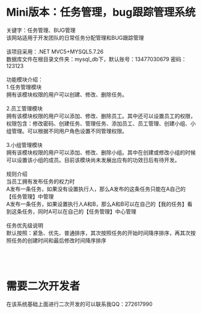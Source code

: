# Mini版本：任务管理，bug跟踪管理系统
关键字：任务管理、BUG管理<br>
该网站适用于开发团队的日常任务分配管理和BUG跟踪管理<br><br>
该项目采用：.NET MVC5+MYSQL5.7.26<br>
数据库文件在根目录文件夹：mysql_db下，默认账号：13477030679 密码：123123
<br><br>
功能模块介绍：<br>
1.任务管理模块<br>
拥有该模块权限的用户可以创建、修改、删除任务。<br><br>
2.员工管理模块<br>
拥有该模块权限的用户可以添加、修改、删除员工。其中还可以设置员工的权限，权限包含：修改密码、创建任务、管理任务、添加员工、员工管理、创建小组、小组管理。可以根据不同用户角色设置不同管理权限。
<br><br>
3.小组管理模块<br>
拥有该模块权限的用户可以添加、修改、删除小组。其中在创建或修改小组的时候可以设置该小组的成员。目前该模块尚未发展出应有的功效日后有待开发。
<br><br>
规则介绍<br>
当员工拥有发布任务的权力时<br>
A发布一条任务，如果没有设置执行人，那么A发布的这条任务只能在A自己的【任务管理】中管理<br>
A发布一条任务，如果设置执行人A和B，那么A和B可以在自己的【我的任务】看到这条任务，同时A可以在自己的【任务管理】中心管理
<br><br>
任务优先级说明<br>
默认按照：紧急、优先、普通排序，其次按照任务的开始时间降序排序，再其次按照任务的创建时间和最后修改时间降序排序
<br><br><br><br>
# 需要二次开发者
在该系统基础上面进行二次开发的可以联系我QQ：272617990
